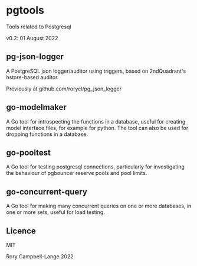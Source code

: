 # pgtools

Tools related to Postgresql

v0.2: 01 August 2022

## pg-json-logger

A PostgreSQL json logger/auditor using triggers, based on 2ndQuadrant's
hstore-based auditor.

Previously at github.com/rorycl/pg_json_logger

## go-modelmaker

A Go tool for introspecting the functions in a database, useful for
creating model interface files, for example for python. The tool can
also be used for dropping functions in a database.

## go-pooltest

A Go tool for testing postgresql connections, particularly for
investigating the behaviour of pgbouncer reserve pools and pool limits.

## go-concurrent-query

A Go tool for making many concurrent queries on one or more databases,
in one or more sets, useful for load testing.

## Licence

MIT

Rory Campbell-Lange 2022

